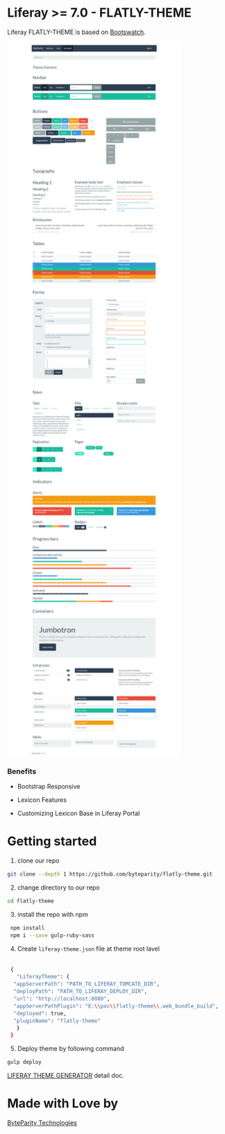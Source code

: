 # Liferay >= 7.0 - FLATLY-THEME

Liferay FLATLY-THEME is based on [Bootswatch](https://bootswatch.com/flatly/).

<img src="/src/images/screenshot.png" alt="Flatly Theme" width="400px">

### Benefits

- Bootstrap Responsive

- Lexicon Features

- Customizing Lexicon Base in Liferay Portal

# Getting started

1. clone our repo
 ```bash
 git clone --depth 1 https://github.com/byteparity/flatly-theme.git
 ```
 
2. change directory to our repo
 ```bash
 cd flatly-theme
 ```
3. install the repo with npm
```bash
 npm install
 npm i --save gulp-ruby-sass
 ```
 
4. Create `liferay-theme.json` file at theme root lavel

```bash

 {
   "LiferayTheme": {
  "appServerPath": "PATH_TO_LIFERAY_TOMCATE_DIR", 
  "deployPath": "PATH_TO_LIFERAY_DEPLOY_DIR",
  "url": "http://localhost:8080",
  "appServerPathPlugin": "E:\\poc\\flatly-theme\\.web_bundle_build",
  "deployed": true,
  "pluginName": "flatly-theme"
   }
 }
 ```
5. Deploy theme by following command
```bash
gulp deploy
```

[LIFERAY THEME GENERATOR](https://dev.liferay.com/develop/tutorials/-/knowledge_base/7-0/themes-generator) detail doc.

# Made with Love by
[ByteParity Technologies](https://byteparity.com/)